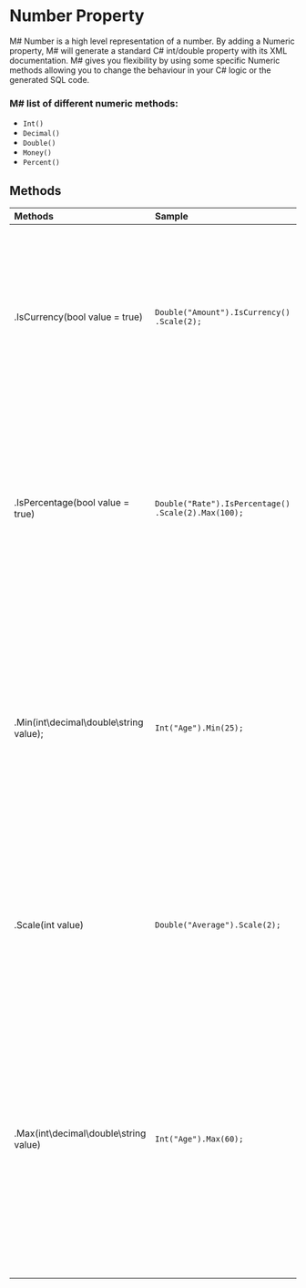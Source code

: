 # Number Property
M# Number is a high level representation of a number. By adding a Numeric property, M# will generate a standard C# int/double property with its XML documentation. M# gives you flexibility by using some specific Numeric methods allowing you to change the behaviour in your C# logic or the generated SQL code.

### M# list of different numeric methods:
- `Int()`
- `Decimal()`
- `Double()`
- `Money()`
- `Percent()`

## Methods

| Methods     | Sample     | Description     |
|:------------|:-----------|:----------------|
| .IsCurrency(bool value = true)         | `Double("Amount").IsCurrency() .Scale(2);`              | The currency method automatically displays the currency symbol next to the amount in all M# generated UIs. It has no effect on the database column definition or the generated C# class. |
| .IsPercentage(bool value = true)       | `Double("Rate").IsPercentage() .Scale(2).Max(100);`     | The percentage method automatically displays the percentage symbol next to the number in all M# generated UIs. It has no effect on the database column definition or the generated C# class. |
| .Min(int\decimal\double\string value); | `Int("Age").Min(25);`                                  | Min will have no effect on the database column definition. That will only add a new validation rule to your entity to make sure that the number entered is not less than your value. For example if the user must be 25 or older, you can set this method to 25. |
| .Scale(int value)                      | `Double("Average").Scale(2);`                          | Scale represents the precision of the number. The generated C# Type will be a Double and the SQL column type a numeric(27,2) if your scale is 2. |
| .Max(int\decimal\double\string value)  | `Int("Age").Max(60);`                                  | Upper bound will have no effect on the database column definition. Instead a new validation rule will be added to your entity to make sure that the number entered is not more than your value. For example if the user must be a maximum of 60 years old, you can set this method to 60. |

